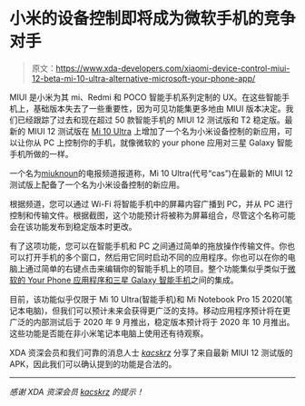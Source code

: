 # 小米的设备控制即将成为微软手机的竞争对手

> 原文：<https://www.xda-developers.com/xiaomi-device-control-miui-12-beta-mi-10-ultra-alternative-microsoft-your-phone-app/>

MIUI 是小米为其 mi、Redmi 和 POCO 智能手机系列定制的 UX。在这些智能手机上，基础版本失去了一些重要性，因为可见功能集更多地由 MIUI 版本决定。我们已经跟踪了过去和现在超过 50 款智能手机的 MIUI 12 测试版和 T2 稳定版。最新的 MIUI 12 测试版在 [Mi 10 Ultra](https://www.xda-developers.com/xiaomi-mi-10-ultra-redmi-k30-ultra-flagships-commemorating-xiaomi-10th-anniversary-launch/) 上增加了一个名为小米设备控制的新应用，可以让你从 PC 上控制你的手机，就像微软的 your phone 应用对三星 Galaxy 智能手机所做的一样。

一个名为[miuknoun](https://t.me/miuiknoun)的电报频道报道称，Mi 10 Ultra(代号“cas”)在最新的 MIUI 12 测试版上配备了一个名为小米设备控制的新应用。

根据频道，您可以通过 Wi-Fi 将智能手机中的屏幕内容广播到 PC，并从 PC 进行控制和传输文件。根据截图，这个功能预计将被称为屏幕组合，尽管这个名称可能会在该功能发布到稳定版本时更改。

有了这项功能，您可以在智能手机和 PC 之间通过简单的拖放操作传输文件。你也可以打开手机的多个窗口，然后用它同时启动不同的应用程序。你也可以在你的电脑上通过简单的右键点击来编辑你的智能手机上的项目。整个功能集似乎类似于[微软的 Your Phone 应用程序和三星 Galaxy 智能手机](https://www.xda-developers.com/your-phone-galaxy-s20-z-flip-rcs-copy-paste/)之间的集成。

目前，该功能似乎仅限于 Mi 10 Ultra(智能手机)和 Mi Notebook Pro 15 2020(笔记本电脑)，但我们可以预计未来会获得更广泛的支持。移动应用程序预计将在更广泛的内部测试后于 2020 年 9 月推出，稳定版本预计将于 2020 年 10 月推出。这些功能是否能在非小米笔记本电脑上使用还有待观察。

XDA 资深会员和我们可靠的消息人士 [*kacskrz*](https://forum.xda-developers.com/member.php?u=8240900) 分享了来自最新 MIUI 12 测试版的 APK，因此我们可以确认提到的功能是合法的。

* * *

*感谢 XDA 资深会员 [kacskrz](https://forum.xda-developers.com/member.php?u=8240900) 的提示！*